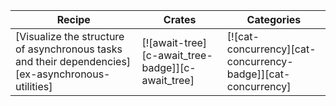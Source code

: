 | Recipe | Crates | Categories |
|--------|--------|------------|
| [Visualize the structure of asynchronous tasks and their dependencies][ex-asynchronous-utilities] | [![await-tree][c-await_tree-badge]][c-await_tree] | [![cat-concurrency][cat-concurrency-badge]][cat-concurrency] |

<div class="hidden">
</div>
